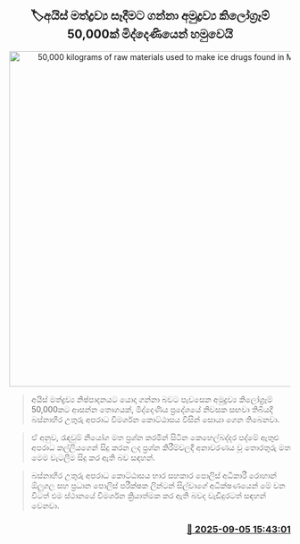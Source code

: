 <p align='center'><b><h2 align='center' title='50,000 kilograms of raw materials used to make ice drugs found in Middeniya'>🏷අයිස් මත්ද්‍රව්‍ය සෑදීමට ගන්නා අමුද්‍රව්‍ය කිලෝග්‍රෑම් 50,000ක් මිද්දෙණියෙන් හමුවෙයි</h2></b></p>
<p align='center'><img src='https://helakuru.sgp1.cdn.digitaloceanspaces.com/esana/images/lib/ice-drags[1].jpg' width='600' alt='50,000 kilograms of raw materials used to make ice drugs found in Middeniya'></p>

> අයිස් මත්ද්‍රව්‍ය නිෂ්පාදනයට යොදා ගන්නා බවට පැවසෙන අමුද්‍රව්‍ය කිලෝග්‍රෑම් 50,000කට ආසන්න තොගයක්, මිද්දෙණිය ප්‍රදේශයේ නිවසක සඟවා තිබියදී බස්නාහිර උතුරු අපරාධ විමර්ශන කොට්ඨාසය විසින් සොයා ගෙන තිබෙනවා.

> ඒ අනුව, රැඳවුම් නියෝග මත ප්‍රශ්න කරමින් සිටින කෙහෙල්බද්දර පද්මේ ඇතුළු අපරාධ කල්ලියගෙන් සිදු කරන ලද ප්‍රශ්න කිරීම්වලදී අනාවරණය වූ තොරතුරු මත මෙම වැටලීම සිදු කර ඇති බව සඳහන්.

> බස්නාහිර උතුරු අපරාධ කොට්ඨාසය භාර සහකාර පොලිස් අධිකාරී රොහාන් ඕලුගල සහ ප්‍රධාන පොලිස් පරීක්ෂක ලින්ටන් සිල්වාගේ අධීක්ෂණයෙන් මේ වන විටත් එම ස්ථානයේ විමර්ශන ක්‍රියාත්මක කර ඇති බවද වැඩිදුරටත් සඳහන් වෙනවා.



<h3 align='right'><a href='https://www.helakuru.lk/esana/p/113370/'>📅 2025-09-05 15:43:01</a></h3>

